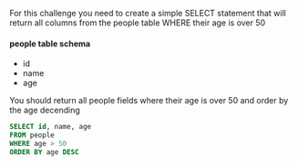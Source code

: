 For this challenge you need to create a simple SELECT statement that will return all columns from the people table WHERE their age is over 50

#### people table schema

* id
* name
* age

You should return all people fields where their age is over 50 and order by the age decending
```sql
SELECT id, name, age
FROM people
WHERE age > 50 
ORDER BY age DESC
```

